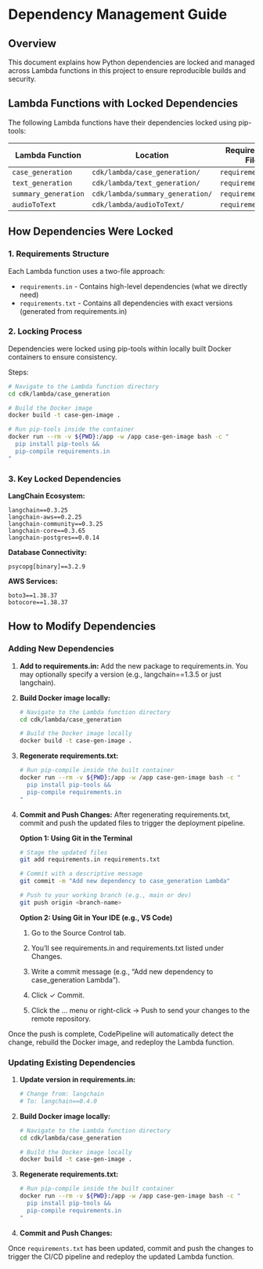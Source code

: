 # Dependency Management Guide

## Overview

This document explains how Python dependencies are locked and managed across Lambda functions in this project to ensure reproducible builds and security.

## Lambda Functions with Locked Dependencies

The following Lambda functions have their dependencies locked using pip-tools:

| Lambda Function | Location | Requirements File |
|----------------|----------|-------------------|
| `case_generation` | `cdk/lambda/case_generation/` | `requirements.txt` |
| `text_generation` | `cdk/lambda/text_generation/` | `requirements.txt` |
| `summary_generation` | `cdk/lambda/summary_generation/` | `requirements.txt` |
| `audioToText` | `cdk/lambda/audioToText/` | `requirements.txt` |

## How Dependencies Were Locked

### 1. Requirements Structure

Each Lambda function uses a two-file approach:
- `requirements.in` - Contains high-level dependencies (what we directly need)
- `requirements.txt` - Contains all dependencies with exact versions (generated from requirements.in)

### 2. Locking Process

Dependencies were locked using pip-tools within locally built Docker containers to ensure consistency. 

Steps: 

```bash
# Navigate to the Lambda function directory
cd cdk/lambda/case_generation

# Build the Docker image
docker build -t case-gen-image .

# Run pip-tools inside the container
docker run --rm -v ${PWD}:/app -w /app case-gen-image bash -c "
  pip install pip-tools &&
  pip-compile requirements.in
"
```

### 3. Key Locked Dependencies

**LangChain Ecosystem:**
```
langchain==0.3.25
langchain-aws==0.2.25
langchain-community==0.3.25
langchain-core==0.3.65
langchain-postgres==0.0.14
```

**Database Connectivity:**
```
psycopg[binary]==3.2.9
```

**AWS Services:**
```
boto3==1.38.37
botocore==1.38.37
```

## How to Modify Dependencies

### Adding New Dependencies

1. **Add to requirements.in:**
   Add the new package to requirements.in. You may optionally specify a version (e.g., langchain==1.3.5 or just langchain).

2. **Build Docker image locally:**
   ```bash
   # Navigate to the Lambda function directory
   cd cdk/lambda/case_generation
   
   # Build the Docker image locally
   docker build -t case-gen-image .
   ```

3. **Regenerate requirements.txt:**
   ```bash
   # Run pip-compile inside the built container
   docker run --rm -v ${PWD}:/app -w /app case-gen-image bash -c "
     pip install pip-tools && 
     pip-compile requirements.in
   "
   ```

4. **Commit and Push Changes:**
   After regenerating requirements.txt, commit and push the updated files to trigger the deployment pipeline.

   **Option 1: Using Git in the Terminal**
   ```bash
   # Stage the updated files
   git add requirements.in requirements.txt

   # Commit with a descriptive message
   git commit -m "Add new dependency to case_generation Lambda"

   # Push to your working branch (e.g., main or dev)
   git push origin <branch-name>
   ```

   **Option 2: Using Git in Your IDE (e.g., VS Code)**
   1. Go to the Source Control tab.

   2. You’ll see requirements.in and requirements.txt listed under Changes.

   3. Write a commit message (e.g., “Add new dependency to case_generation Lambda”).

   4. Click ✓ Commit.

   5. Click the … menu or right-click → Push to send your changes to the remote repository.

Once the push is complete, CodePipeline will automatically detect the change, rebuild the Docker image, and redeploy the Lambda function.

### Updating Existing Dependencies

1. **Update version in requirements.in:**
   ```bash
   # Change from: langchain
   # To: langchain==0.4.0
   ```

2. **Build Docker image locally:**
   ```bash
   # Navigate to the Lambda function directory
   cd cdk/lambda/case_generation
   
   # Build the Docker image locally
   docker build -t case-gen-image .
   ```

3. **Regenerate requirements.txt:**
   ```bash
   # Run pip-compile inside the built container
   docker run --rm -v ${PWD}:/app -w /app case-gen-image bash -c "
     pip install pip-tools && 
     pip-compile requirements.in
   "
   ```

4. **Commit and Push Changes:**

Once `requirements.txt` has been updated, commit and push the changes to trigger the CI/CD pipeline and redeploy the updated Lambda function.


